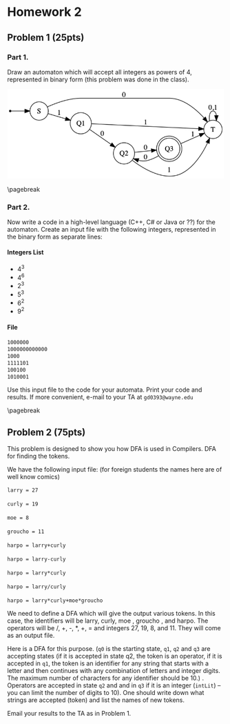 # Homework 2

## Problem 1 (25pts)

### Part 1.

Draw an automaton which will accept all integers as powers of 4, represented in
binary form (this problem was done in the class).

![dfa]

\pagebreak

### Part 2.

Now write a code in a high-level language (C++, C\# or Java or ??) for the
automaton. Create an input file with the following integers, represented in the
binary form as separate lines:

#### Integers List

-   4<sup>3</sup>
-   4<sup>6</sup>
-   2<sup>3</sup>
-   5<sup>3</sup>
-   6<sup>2</sup>
-   9<sup>2</sup>

#### File

```
1000000
1000000000000
1000
1111101
100100
1010001
```

Use this input file to the code for your automata. Print your code and results.
If more convenient, e-mail to your TA at `gd0393@wayne.edu`

\pagebreak

## Problem 2 (75pts)

This problem is designed to show you how DFA is used in Compilers. DFA for
finding the tokens.

We have the following input file: (for foreign students the names here are of
well know comics)

```
larry = 27

curly = 19

moe = 8

groucho = 11

harpo = larry+curly

harpo = larry-curly

harpo = larry*curly

harpo = larry/curly

harpo = larry*curly+moe*groucho
```

We need to define a DFA which will give the output various tokens. In this case,
the identifiers will be larry, curly, moe , groucho , and harpo. The operators
will be /, +, -, \*, +, = and integers 27, 19, 8, and 11. They will come as an
output file.

Here is a DFA for this purpose. (`q0` is the starting state, `q1`, `q2` and `q3`
are accepting states (if it is accepted in state q2, the token is an operator,
if it is accepted in `q1`, the token is an identifier for any string that starts
with a letter and then continues with any combination of letters and integer
digits. The maximum number of characters for any identifier should be 10.) .
Operators are accepted in state `q2` and and in `q3` if it is an integer
(`intLit`) – you can limit the number of digits to 10). One should write down
what strings are accepted (token) and list the names of new tokens.

Email your results to the TA as in Problem 1.

[dfa]: bin/dfa.png
